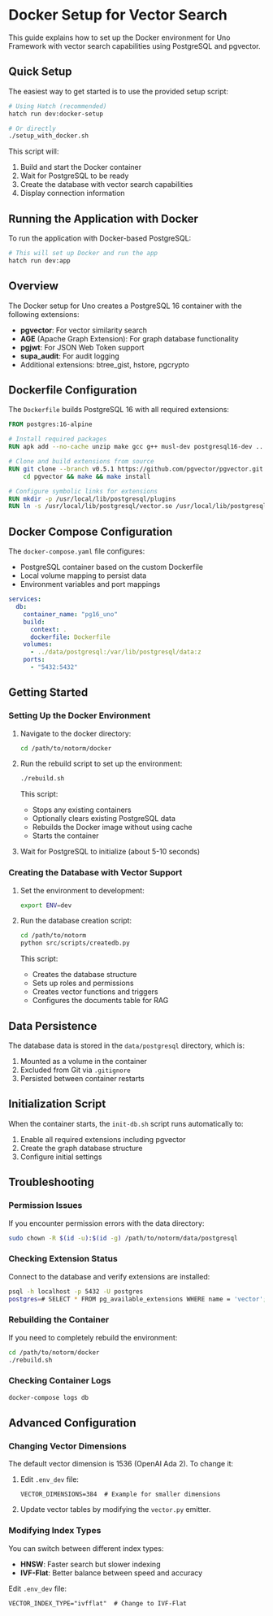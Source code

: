 # Docker Setup for Vector Search

This guide explains how to set up the Docker environment for Uno Framework with vector search capabilities using PostgreSQL and pgvector.

## Quick Setup

The easiest way to get started is to use the provided setup script:

```bash
# Using Hatch (recommended)
hatch run dev:docker-setup

# Or directly
./setup_with_docker.sh
```

This script will:
1. Build and start the Docker container
2. Wait for PostgreSQL to be ready
3. Create the database with vector search capabilities
4. Display connection information

## Running the Application with Docker

To run the application with Docker-based PostgreSQL:

```bash
# This will set up Docker and run the app
hatch run dev:app
```

## Overview

The Docker setup for Uno creates a PostgreSQL 16 container with the following extensions:

- **pgvector**: For vector similarity search
- **AGE** (Apache Graph Extension): For graph database functionality
- **pgjwt**: For JSON Web Token support
- **supa_audit**: For audit logging
- Additional extensions: btree_gist, hstore, pgcrypto

## Dockerfile Configuration

The `Dockerfile` builds PostgreSQL 16 with all required extensions:

```dockerfile
FROM postgres:16-alpine

# Install required packages
RUN apk add --no-cache unzip make gcc g++ musl-dev postgresql16-dev ...

# Clone and build extensions from source
RUN git clone --branch v0.5.1 https://github.com/pgvector/pgvector.git && \
    cd pgvector && make && make install

# Configure symbolic links for extensions
RUN mkdir -p /usr/local/lib/postgresql/plugins
RUN ln -s /usr/local/lib/postgresql/vector.so /usr/local/lib/postgresql/plugins/vector.so
```

## Docker Compose Configuration

The `docker-compose.yaml` file configures:

- PostgreSQL container based on the custom Dockerfile
- Local volume mapping to persist data
- Environment variables and port mappings

```yaml
services:
  db:
    container_name: "pg16_uno"
    build:
      context: .
      dockerfile: Dockerfile
    volumes:
      - ../data/postgresql:/var/lib/postgresql/data:z
    ports:
      - "5432:5432"
```

## Getting Started

### Setting Up the Docker Environment

1. Navigate to the docker directory:
   ```bash
   cd /path/to/notorm/docker
   ```

2. Run the rebuild script to set up the environment:
   ```bash
   ./rebuild.sh
   ```
   
   This script:
   - Stops any existing containers
   - Optionally clears existing PostgreSQL data
   - Rebuilds the Docker image without using cache
   - Starts the container

3. Wait for PostgreSQL to initialize (about 5-10 seconds)

### Creating the Database with Vector Support

1. Set the environment to development:
   ```bash
   export ENV=dev
   ```

2. Run the database creation script:
   ```bash
   cd /path/to/notorm
   python src/scripts/createdb.py
   ```

   This script:
   - Creates the database structure
   - Sets up roles and permissions
   - Creates vector functions and triggers
   - Configures the documents table for RAG

## Data Persistence

The database data is stored in the `data/postgresql` directory, which is:

1. Mounted as a volume in the container
2. Excluded from Git via `.gitignore`
3. Persisted between container restarts

## Initialization Script

When the container starts, the `init-db.sh` script runs automatically to:

1. Enable all required extensions including pgvector
2. Create the graph database structure
3. Configure initial settings

## Troubleshooting

### Permission Issues

If you encounter permission errors with the data directory:

```bash
sudo chown -R $(id -u):$(id -g) /path/to/notorm/data/postgresql
```

### Checking Extension Status

Connect to the database and verify extensions are installed:

```bash
psql -h localhost -p 5432 -U postgres
postgres=# SELECT * FROM pg_available_extensions WHERE name = 'vector';
```

### Rebuilding the Container

If you need to completely rebuild the environment:

```bash
cd /path/to/notorm/docker
./rebuild.sh
```

### Checking Container Logs

```bash
docker-compose logs db
```

## Advanced Configuration

### Changing Vector Dimensions

The default vector dimension is 1536 (OpenAI Ada 2). To change it:

1. Edit `.env_dev` file:
   ```
   VECTOR_DIMENSIONS=384  # Example for smaller dimensions
   ```

2. Update vector tables by modifying the `vector.py` emitter.

### Modifying Index Types

You can switch between different index types:

- **HNSW**: Faster search but slower indexing
- **IVF-Flat**: Better balance between speed and accuracy

Edit `.env_dev` file:
```
VECTOR_INDEX_TYPE="ivfflat"  # Change to IVF-Flat
```